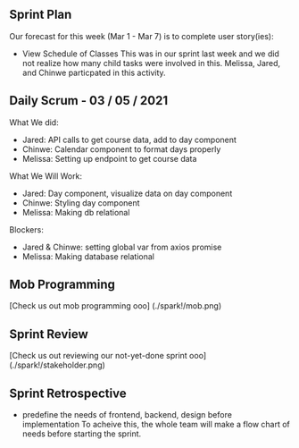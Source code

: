 ## Sprint Plan
Our forecast for this week (Mar 1 - Mar 7) is to complete user story(ies):
- View Schedule of Classes
This was in our sprint last week and we did not realize how many child tasks were involved 
in this. Melissa, Jared, and Chinwe particpated in this activity.

## Daily Scrum - 03 / 05 / 2021
What We did:
- Jared: API calls to get course data, add to day component
- Chinwe: Calendar component to format days properly
- Melissa: Setting up endpoint to get course data 

What We Will Work:
- Jared: Day component, visualize data on day component
- Chinwe: Styling day component
- Melissa: Making db relational

Blockers:
- Jared & Chinwe: setting global var from axios promise
- Melissa: Making database relational

## Mob Programming 
[Check us out mob programming ooo] (./spark!/mob.png)

## Sprint Review
[Check us out reviewing our not-yet-done sprint ooo] (./spark!/stakeholder.png) 

## Sprint Retrospective
- predefine the needs of frontend, backend, design before implementation
To acheive this, the whole team will make a flow chart of needs before starting the sprint.
